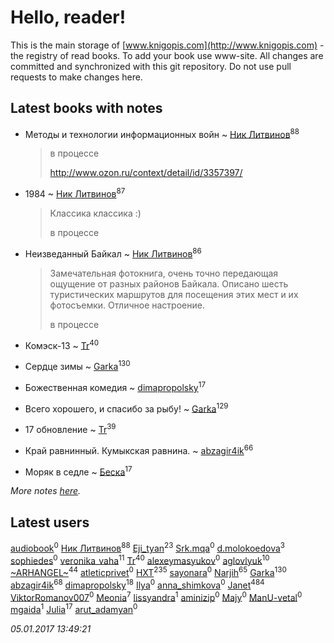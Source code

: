 # Hello, reader!
This is the main storage of [www.knigopis.com](http://www.knigopis.com) - the registry of read books.
To add your book use www-site. All changes are committed and synchronized with this git repository.
Do not use pull requests to make changes here.


## Latest books with notes
* Методы и технологии информационных войн ~ [Ник Литвинов](users/241/241974816-vkontakte)<sup>88</sup>
    > в процессе
    > 
    > http://www.ozon.ru/context/detail/id/3357397/

* 1984 ~ [Ник Литвинов](users/241/241974816-vkontakte)<sup>87</sup>
    > Классика классика :)
    > 
    > в процессе

* Неизведанный Байкал ~ [Ник Литвинов](users/241/241974816-vkontakte)<sup>86</sup>
    > Замечательная фотокнига, очень точно передающая ощущение от разных районов Байкала. Описано шесть туристических маршрутов для посещения этих мест и их фотосъемки. Отличное настроение.
    > 
    > в процессе

* Комэск-13 ~ [Tr](users/122/12282474-vkontakte)<sup>40</sup>

* Сердце зимы ~ [Garka](users/115/115753719718250012620-google)<sup>130</sup>

* Божественная комедия ~ [dimapropolsky](users/211/21138193-vkontakte)<sup>17</sup>

* Всего хорошего, и спасибо за рыбу! ~ [Garka](users/115/115753719718250012620-google)<sup>129</sup>

* 17 обновление ~ [Tr](users/122/12282474-vkontakte)<sup>39</sup>

* Край равнинный. Кумыкская равнина. ~ [abzagir4ik](users/362/3621623-vkontakte)<sup>66</sup>

* Моряк в седле ~ [Беска](users/157/1577468-vkontakte)<sup>17</sup>


_More notes [here](latest_books_with_notes.md)._


## Latest users
[audiobook](users/105/105085389727031650221-google)<sup>0</sup> 
[Ник Литвинов](users/241/241974816-vkontakte)<sup>88</sup> 
[Eji_tyan](users/235/2352103981-twitter)<sup>23</sup> 
[Srk.mqa](users/114/114601129347390867268-google)<sup>0</sup> 
[d.molokoedova](users/152/152183909-vkontakte)<sup>3</sup> 
[sophiedes](users/388/388431793-vkontakte)<sup>0</sup> 
[veronika_vaha](users/876/87639392-vkontakte)<sup>11</sup> 
[Tr](users/122/12282474-vkontakte)<sup>40</sup> 
[alexeymasyukov](users/297/297276114-vkontakte)<sup>0</sup> 
[aglovlyuk](users/113/113033184709492089410-google)<sup>10</sup> 
[~ARHANGEL~](users/642/64251996-vkontakte)<sup>44</sup> 
[atleticprivet](users/161/161139427-vkontakte)<sup>0</sup> 
[HXT](users/100/100002563462782-facebook)<sup>235</sup> 
[sayonara](users/389/389308925-vkontakte)<sup>0</sup> 
[Narjih](users/101/101033677091232972633-google)<sup>65</sup> 
[Garka](users/115/115753719718250012620-google)<sup>130</sup> 
[abzagir4ik](users/362/3621623-vkontakte)<sup>68</sup> 
[dimapropolsky](users/211/21138193-vkontakte)<sup>18</sup> 
[Ilya](users/104/104377955754791742868-google)<sup>0</sup> 
[anna_shimkova](users/735/7350172-vkontakte)<sup>0</sup> 
[Janet](users/205/20565064-vkontakte)<sup>484</sup> 
[ViktorRomanov007](users/607/60758287-yandex)<sup>0</sup> 
[Meonia](users/631/631213583728634-facebook)<sup>7</sup> 
[lissyandra](users/102/10212069337191586-facebook)<sup>1</sup> 
[aminizip](users/207/2070473124-instagram)<sup>0</sup> 
[Majy](users/103/103188365011668395510-google)<sup>0</sup> 
[ManU-vetal](users/104/104375029317049612659-google)<sup>0</sup> 
[mgaida](users/294/2947248-vkontakte)<sup>1</sup> 
[Julia](users/556/55688208-vkontakte)<sup>17</sup> 
[arut_adamyan](users/130/13006313-vkontakte)<sup>0</sup> 


_05.01.2017 13:49:21_
